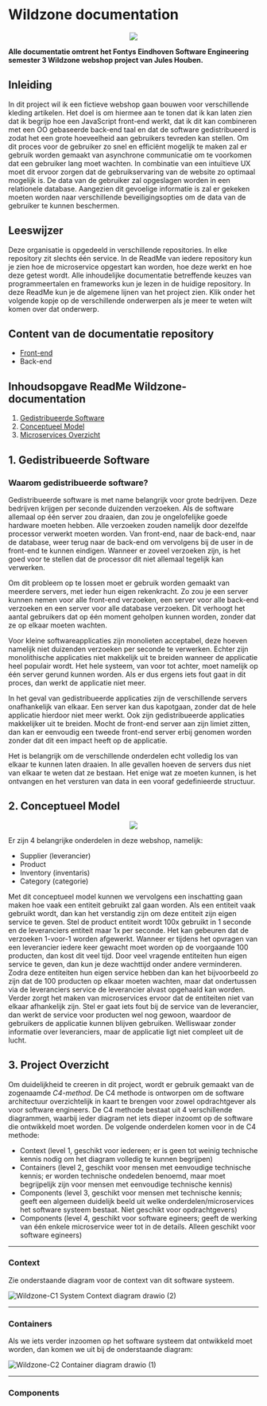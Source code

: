 # Wildzone documentation
<p align="center">
  <img src="https://user-images.githubusercontent.com/73841047/142646426-e43dc258-e831-43ce-ae1f-9ab1f70a7ea7.png">
</p>

**Alle documentatie omtrent het Fontys Eindhoven Software Engineering semester 3 Wildzone webshop project van Jules Houben.**

## Inleiding
In dit project wil ik een fictieve webshop gaan bouwen voor verschillende kleding artikelen. Het doel is om hiermee aan te tonen dat ik kan laten zien dat ik begrijp hoe een JavaScript front-end werkt, dat ik dit kan combineren met een OO gebaseerde back-end taal en dat de software gedistribueerd is zodat het een grote hoeveelheid aan gebruikers tevreden kan stellen. Om dit proces voor de gebruiker zo snel en efficiënt mogelijk te maken zal er gebruik worden gemaakt van asynchrone communicatie om te voorkomen dat een gebruiker lang moet wachten. In combinatie van een intuïtieve UX moet dit ervoor zorgen dat de gebruikservaring van de website zo optimaal mogelijk is. 
De data van de gebruiker zal opgeslagen worden in een relationele database. Aangezien dit gevoelige informatie is zal er gekeken moeten worden naar verschillende beveiligingsopties om de data van de gebruiker te kunnen beschermen. 

## Leeswijzer
Deze organisatie is opgedeeld in verschillende repositories. In elke repository zit slechts één service. In de ReadMe van iedere repository kun je zien hoe de microservice opgestart kan worden, hoe deze werkt en hoe deze getest wordt. Alle inhoudelijke documentatie betreffende keuzes van programmeertalen en frameworks kun je lezen in de huidige repository. In deze ReadMe kun je de algemene lijnen van het project zien. Klik onder het volgende kopje op de verschillende onderwerpen als je meer te weten wilt komen over dat onderwerp.

## Content van de documentatie repository
- [Front-end](https://github.com/S3-IP-Jules-Houben-Fontys/Wildzone-documentation/blob/main/front-end.md)
- Back-end

## Inhoudsopgave ReadMe Wildzone-documentation
1. [Gedistribueerde Software](#gedistribueerde-software)
2. [Conceptueel Model](#conceptueel-model)
3. [Microservices Overzicht](#microservice-overzicht)

<h2 id="gedistribueerde-software"> 1. Gedistribueerde Software </h2>

### Waarom gedistribueerde software?

Gedistribueerde software is met name belangrijk voor grote bedrijven. Deze bedrijven krijgen per seconde duizenden verzoeken. Als de software allemaal op één server zou draaien, dan zou je ongelofelijke goede hardware moeten hebben. Alle verzoeken zouden namelijk door dezelfde processor verwerkt moeten worden. Van front-end, naar de back-end, naar de database, weer terug naar de back-end om vervolgens bij de user in de front-end te kunnen eindigen. Wanneer er zoveel verzoeken zijn, is het goed voor te stellen dat de processor dit niet allemaal tegelijk kan verwerken. 

Om dit probleem op te lossen moet er gebruik worden gemaakt van meerdere servers, met ieder hun eigen rekenkracht. Zo zou je een server kunnen nemen voor alle front-end verzoeken, een server voor alle back-end verzoeken en een server voor alle database verzoeken. Dit verhoogt het aantal gebruikers dat op één moment geholpen kunnen worden, zonder dat ze op elkaar moeten wachten.

Voor kleine softwareapplicaties zijn monolieten acceptabel, deze hoeven namelijk niet duizenden verzoeken per seconde te verwerken. Echter zijn monolithische applicaties niet makkelijk uit te breiden wanneer de applicatie heel populair wordt. Het hele systeem, van voor tot achter, moet namelijk op één server gerund kunnen worden. Als er dus ergens iets fout gaat in dit proces, dan werkt de applicatie niet meer.

In het geval van gedistribueerde applicaties zijn de verschillende servers onafhankelijk van elkaar. Een server kan dus kapotgaan, zonder dat de hele applicatie hierdoor niet meer werkt. Ook zijn gedistribueerde applicaties makkelijker uit te breiden. Mocht de front-end server aan zijn limiet zitten, dan kan er eenvoudig een tweede front-end server erbij genomen worden zonder dat dit een impact heeft op de applicatie.

Het is belangrijk om de verschillende onderdelen echt volledig los van elkaar te kunnen laten draaien. In alle gevallen hoeven de servers dus niet van elkaar te weten dat ze bestaan. Het enige wat ze moeten kunnen, is het ontvangen en het versturen van data in een vooraf gedefinieerde structuur.


<h2 id="conceptueel-model"> 2. Conceptueel Model </h2>

<p align="center">
 <img src="https://user-images.githubusercontent.com/73841047/142633369-2ab19943-3055-4b29-b087-eefd82fe2910.jpg">
</p>

Er zijn 4 belangrijke onderdelen in deze webshop, namelijk:
- Supplier (leverancier)
- Product
- Inventory (inventaris)
- Category (categorie)

Met dit conceptueel model kunnen we vervolgens een inschatting gaan maken hoe vaak een entiteit gebruikt zal gaan worden. Als een entiteit vaak gebruikt wordt, dan kan het verstandig zijn om deze entiteit zijn eigen service te geven. Stel de product entiteit wordt 100x gebruikt in 1 seconde en de leveranciers entiteit maar 1x per seconde. Het kan gebeuren dat de verzoeken 1-voor-1 worden afgewerkt. Wanneer er tijdens het opvragen van een leverancier iedere keer gewacht moet worden op de voorgaande 100 producten, dan kost dit veel tijd. Door veel vragende entiteiten hun eigen service te geven, dan kun je deze wachttijd onder andere verminderen. Zodra deze entiteiten hun eigen service hebben dan kan het bijvoorbeeld zo zijn dat de 100 producten op elkaar moeten wachten, maar dat ondertussen via de leveranciers service de leverancier alvast opgehaald kan worden.
Verder zorgt het maken van microservices ervoor dat de entiteiten niet van elkaar afhankelijk zijn. Stel er gaat iets fout bij de service van de leverancier, dan werkt de service voor producten wel nog gewoon, waardoor de gebruikers de applicatie kunnen blijven gebruiken. Welliswaar zonder informatie over leveranciers, maar de applicatie ligt niet compleet uit de lucht.


<h2 id="microservice-overzicht"> 3. Project Overzicht </h2>

Om duidelijkheid te creeren in dit project, wordt er gebruik gemaakt van de zogenaamde *C4-method*. De C4 methode is ontworpen om de software architectuur overzichtelijk in kaart te brengen voor zowel opdrachtgever als voor software engineers. De C4 methode bestaat uit 4 verschillende diagrammen, waarbij ieder diagram net iets dieper inzoomt op de software die ontwikkeld moet worden. De volgende onderdelen komen voor in de C4 methode:

- Context (level 1, geschikt voor iedereen; er is geen tot weinig technische kennis nodig om het diagram volledig te kunnen begrijpen)
- Containers (level 2, geschikt voor mensen met eenvoudige technische kennis; er worden technische ondedelen benoemd, maar moet begrijpelijk zijn voor mensen met eenvoudige technische kennis)
- Components (level 3, geschikt voor mensen met technische kennis; geeft een algemeen duidelijk beeld uit welke onderdelen/microservices het software systeem bestaat. Niet geschikt voor opdrachtgevers)
- Components (level 4, geschikt voor software egineers; geeft de werking van één enkele microservice weer tot in de details. Alleen geschikt voor software egineers)

---

### Context

Zie onderstaande diagram voor de context van dit software systeem.

![Wildzone-C1 System Context diagram drawio (2)](https://user-images.githubusercontent.com/73841047/143442490-e2176763-8095-4cc2-8e0b-d8d9d8ba5ce7.png)

---

### Containers

Als we iets verder inzoomen op het software systeem dat ontwikkeld moet worden, dan komen we uit bij de onderstaande diagram:

![Wildzone-C2 Container diagram drawio (1)](https://user-images.githubusercontent.com/73841047/143568140-c76727dd-a143-4314-a849-59b308bba449.png)

---

### Components
